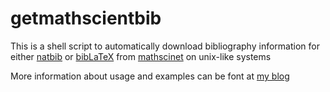 # getmathscientbib

This is a shell script to automatically download bibliography information for
either
[natbib](https://www.sharelatex.com/learn/Bibliography_management_with_natbib)
or
[bibLaTeX](https://www.sharelatex.com/learn/Bibliography_management_with_biblatex)
from [mathscinet](http://www.ams.org/mathscinet/) on unix-like systems

More information about usage and examples can be font at [my
blog](http://bluesimplex.com/2017/02/23/automatically_download_latex_bibliographies_from_mathscinet.html)
